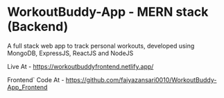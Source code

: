 # WorkoutBuddy-App - MERN stack (Backend)
A full stack web app to track personal workouts, developed using MongoDB, ExpressJS, ReactJS and NodeJS

Live At - https://workoutbuddyfrontend.netlify.app/

Frontend` Code At - https://github.com/faiyazansari0010/WorkoutBuddy-App_Frontend